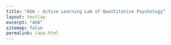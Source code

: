 ```yaml
---
title: "AOA - Active Learning Lab of Qauntitative Psychology"
layout: textlay
excerpt: "AOA"
sitemap: false
permalink: /aoa.html
---
```


<!--

# AOA calendar

The group indicated below is responsible for choosing a speaker/paper and sending out a reminder. Meetings are at 9:15 in the Gorterzaal.

05.09.2017 Aarts

19.09.2017 Allan

17.10.2017 Oosterkamp

31.10.2017 Aarts

14.11.2017 Allan

28.11.2017 Oosterkamp

12.12.2017 Aarts



## old dates

24-Jan-17 --

7-Feb-17 Allan

21-Feb-17 Oosterkamp

7-Mar-17 Aarts 

21-Mar-17 Allan

4-Apr-17 Oosterkamp

18-Apr-17 Aarts

2-May-17 Allan

16-May-17 Oosterkamp

30-May-17 Aarts




31-Aug-16	Allan

14-Sep-16	Aarts

28-Sep-16	Oosterkamp

12-Oct-16	Allan

26-Oct-16	Aarts

9-Nov-16	Oosterkamp

23-Nov-16	Allan

7-Dec-16	Aarts

21-Dec-16	Oosterkamp

-->
